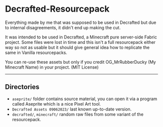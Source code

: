# Decrafted-Resourcepack
Everything made by me that was supposed to be used in Decrafted but due to internal disagreements, it didn't end up making the cut.

It was intended to be used in Decrafted, a Minecraft pure server-side Fabric project. Some files were lost in time and this isn't a full resourcepack either way so not as usable but it should give general idea how to replicate the same in Vanilla resourcepacks.

You can re-use these assets but only if you credit OG_MrRubberDucky (My Minecraft Name) in your project. (MIT License)

---

## Directories

- `aseprite/` folder contains source material, you can open it via a program called Aseprite which is a nice Pixel Art tool.
- `Decrafted Assets 09062023/` last known up-to-date version.
-  `decrafted/`, `minecraft/` random raw files from some variant of the resourcepack.

